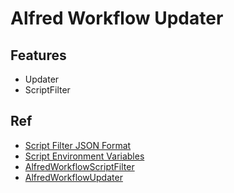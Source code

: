 # Alfred Workflow Updater

## Features

- Updater
- ScriptFilter

## Ref

- [Script Filter JSON Format](https://www.alfredapp.com/help/workflows/inputs/script-filter/json/)
- [Script Environment Variables](https://www.alfredapp.com/help/workflows/script-environment-variables/)
- [AlfredWorkflowScriptFilter](https://github.com/godbout/AlfredWorkflowScriptFilter)
- [AlfredWorkflowUpdater](https://github.com/godbout/AlfredWorkflowUpdater)
